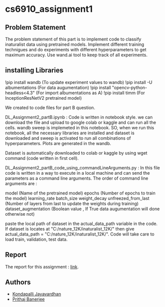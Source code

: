 # cs6910_assignment1

## Problem Statement

The problem statement of this part is to implement code to classify inaturalist data using pretrained models. Implement different training 
technigues and do experiments with different hyperparameters to get maximum accuracy. Use wand.ai tool to keep track of all experiments.

## installing Libraries

!pip install wandb  (To update experiment values to wandb) 
!pip install -U albumentations (For data augumentation) 
!pip install "opencv-python-headless<4.3" (For import albumentations as A) 
!pip install timm (For InceptionResNetV2 pretrained model)

We created to code files for part B question.

DL_Assignment2_partB.ipynb : Code is written in notebook style. we can download the file and upload to google colab or kaggle and can run
all the cells. wandb sweep is implemeted in this notebook. SO, when we run this notebook, all the necessary libraries are installed and
dataset is downloaded and sweep is activated to run all combinations of hyperparameters. Plots are generated in the wandb.

Dataset is automatically downloaded to colab or kaggle by using wget command (code written in first cell). 

DL_Assignment2_partB_code_using_commandLineArguments.py : In this file code is written in a way to execute in a local machine and can send the
parameters as a command line arguments. The order of command line arguments are :

model (Name of the pretrained model)
epochs (Number of epochs to train the model)
learning_rate 
batch_size
weight_decay 
unfreezed_from_last  (Number of layers from last to update the weights during training)
dataset_augmentation (Boolean value , If True data augumentation will done otherwise not)

paste the local path of dataset in the actual_data_path variable in the code.
If dataset is locates at "C:/nature_12K/inaturalist_12K/" then give  actual_data_path = "C:/nature_12K/inaturalist_12K/". Code will take care to load
train, validation, test data.

## Report
The report for this assignment : [link]().

## Authors

 - [Kondapalli Jayavardhan](https://github.com/jayavardhankondapalli) 
 - [Prithaj Banerjee](https://github.com/Doeschate)










 
